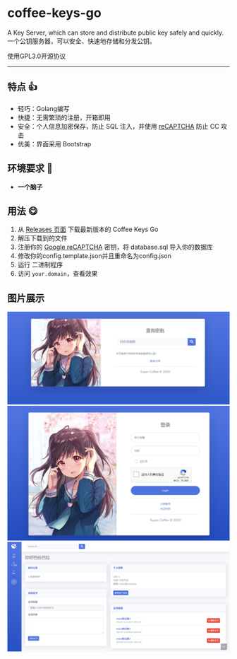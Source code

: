 # coffee-keys-go
A Key Server, which can store and distribute public key safely and quickly.  
一个公钥服务器，可以安全、快速地存储和分发公钥。

使用GPL3.0开源协议

---
## 特点 👍
- 轻巧：Golang编写
- 快捷：无需繁琐的注册，开箱即用
- 安全：个人信息加密保存，防止 SQL 注入，并使用 [reCAPTCHA](https://www.google.com/recaptcha) 防止 CC 攻击
- 优美：界面采用 Bootstrap

## 环境要求 🌵
- **一个脑子**

## 用法  😋
1. 从 [Releases 页面](https://github.com/super-coffee/coffee-keys-go/releases) 下载最新版本的 Coffee Keys Go
2. 解压下载到的文件
3. 注册你的 [Google reCAPTCHA](https://www.google.com/recaptcha/admin) 密钥，将 database.sql 导入你的数据库
4. 修改你的config.template.json并且重命名为config.json
5. 运行 二进制程序
6. 访问 `your.domain`，查看效果

## 图片展示
![pic1](./pic/CF1.png)
![pic1](./pic/CF2.png)
![pic1](./pic/CF3.png)